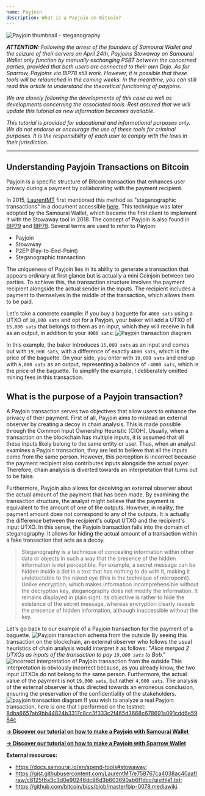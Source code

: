```yaml
---
name: Payjoin
description: What is a Payjoin on Bitcoin?
---
```

![Payjoin thumbnail - steganography](assets/cover.webp)

***ATTENTION:** Following the arrest of the founders of Samourai Wallet and the seizure of their servers on April 24th, Payjoins Stowaway on Samourai Wallet only function by manually exchanging PSBT between the concerned parties, provided that both users are connected to their own Dojo. As for Sparrow, Payjoins via BIP78 still work. However, it is possible that these tools will be relaunched in the coming weeks. In the meantime, you can still read this article to understand the theoretical functioning of payjoins.*

_We are closely following the developments of this case as well as developments concerning the associated tools. Rest assured that we will update this tutorial as new information becomes available._

_This tutorial is provided for educational and informational purposes only. We do not endorse or encourage the use of these tools for criminal purposes. It is the responsibility of each user to comply with the laws in their jurisdiction._

---
## Understanding Payjoin Transactions on Bitcoin

Payjoin is a specific structure of Bitcoin transaction that enhances user privacy during a payment by collaborating with the payment recipient.

In 2015, [LaurentMT](https://twitter.com/LaurentMT) first mentioned this method as "steganographic transactions" in a document accessible [here](https://gist.githubusercontent.com/LaurentMT/e758767ca4038ac40aaf/raw/c8125f6a3c3d0e90246dc96d3b603690ab6f1dcc/gistfile1.txt). This technique was later adopted by the Samourai Wallet, which became the first client to implement it with the Stowaway tool in 2018. The concept of Payjoin is also found in [BIP79](https://github.com/bitcoin/bips/blob/master/bip-0079.mediawiki) and [BIP78](https://github.com/bitcoin/bips/blob/master/bip-0078.mediawiki). Several terms are used to refer to Payjoin:
- Payjoin
- Stowaway
- P2EP (Pay-to-End-Point)
- Steganographic transaction

The uniqueness of Payjoin lies in its ability to generate a transaction that appears ordinary at first glance but is actually a mini Coinjoin between two parties. To achieve this, the transaction structure involves the payment recipient alongside the actual sender in the inputs. The recipient includes a payment to themselves in the middle of the transaction, which allows them to be paid.

Let's take a concrete example: if you buy a baguette for `4000 sats` using a UTXO of `10,000 sats` and opt for a Payjoin, your baker will add a UTXO of `15,000 sats` that belongs to them as an input, which they will receive in full as an output, in addition to your `4000 sats`:
![Payjoin transaction diagram](assets/en/1.webp)

In this example, the baker introduces `15,000 sats` as an input and comes out with `19,000 sats`, with a difference of exactly `4000 sats`, which is the price of the baguette. On your side, you enter with `10,000 sats` and end up with `6,000 sats` as an output, representing a balance of `-4000 sats`, which is the price of the baguette. To simplify the example, I deliberately omitted mining fees in this transaction.

## What is the purpose of a Payjoin transaction?

A Payjoin transaction serves two objectives that allow users to enhance the privacy of their payment.
First of all, Payjoin aims to mislead an external observer by creating a decoy in chain analysis. This is made possible through the Common Input Ownership Heuristic (CIOH). Usually, when a transaction on the blockchain has multiple inputs, it is assumed that all these inputs likely belong to the same entity or user. Thus, when an analyst examines a Payjoin transaction, they are led to believe that all the inputs come from the same person. However, this perception is incorrect because the payment recipient also contributes inputs alongside the actual payer. Therefore, chain analysis is diverted towards an interpretation that turns out to be false.

Furthermore, Payjoin also allows for deceiving an external observer about the actual amount of the payment that has been made. By examining the transaction structure, the analyst might believe that the payment is equivalent to the amount of one of the outputs. However, in reality, the payment amount does not correspond to any of the outputs. It is actually the difference between the recipient's output UTXO and the recipient's input UTXO. In this sense, the Payjoin transaction falls into the domain of steganography. It allows for hiding the actual amount of a transaction within a fake transaction that acts as a decoy.

> Steganography is a technique of concealing information within other data or objects in such a way that the presence of the hidden information is not perceptible. For example, a secret message can be hidden inside a dot in a text that has nothing to do with it, making it undetectable to the naked eye (this is the technique of micropoint). Unlike encryption, which makes information incomprehensible without the decryption key, steganography does not modify the information. It remains displayed in plain sight. Its objective is rather to hide the existence of the secret message, whereas encryption clearly reveals the presence of hidden information, although inaccessible without the key.

Let's go back to our example of a Payjoin transaction for the payment of a baguette.
![Payjoin transaction schema from the outside](assets/en/2.webp)
By seeing this transaction on the blockchain, an external observer who follows the usual heuristics of chain analysis would interpret it as follows: "*Alice merged 2 UTXOs as inputs of the transaction to pay `19,000 sats` to Bob*."
![Incorrect interpretation of Payjoin transaction from the outside](assets/en/3.webp)
This interpretation is obviously incorrect because, as you already know, the two input UTXOs do not belong to the same person. Furthermore, the actual value of the payment is not `19,000 sats`, but rather `4,000 sats`. The analysis of the external observer is thus directed towards an erroneous conclusion, ensuring the preservation of the confidentiality of the stakeholders.![payjoin transaction diagram](assets/en/1.webp)
If you wish to analyze a real Payjoin transaction, here is one that I performed on the testnet: [8dba6657ab9bb44824b3317c8cc3f333c2f465d3668c678691a091cdd6e5984c](https://mempool.space/fr/testnet/tx/8dba6657ab9bb44824b3317c8cc3f333c2f465d3668c678691a091cdd6e5984c)

[**-> Discover our tutorial on how to make a Payjoin with Samourai Wallet**](https://planb.network/tutorials/privacy/on-chain/payjoin-samourai-wallet-48a5c711-ee3d-44db-b812-c55913080eab)  

[**-> Discover our tutorial on how to make a Payjoin with Sparrow Wallet**](https://planb.network/tutorials/privacy/on-chain/payjoin-sparrow-wallet-087a0e49-61cd-41f5-8440-ac7b157bdd62)


**External resources:**
- https://docs.samourai.io/en/spend-tools#stowaway;
- https://gist.githubusercontent.com/LaurentMT/e758767ca4038ac40aaf/raw/c8125f6a3c3d0e90246dc96d3b603690ab6f1dcc/gistfile1.txt;
- https://github.com/bitcoin/bips/blob/master/bip-0078.mediawiki.
